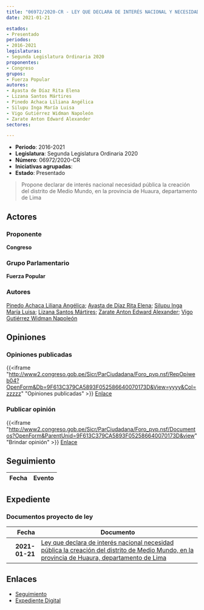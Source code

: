 ```yaml
---
title: "06972/2020-CR - LEY QUE DECLARA DE INTERÉS NACIONAL Y NECESIDAD PÚBLICA LA CREACIÓN DEL DISTRITO DE MEDIO MUNDO, EN LA PROVINCIA DE HUAURA, DEPARTAMENTO LIMA"
date: 2021-01-21

estados:
- Presentado
periodos:
- 2016-2021
legislaturas:
- Segunda Legislatura Ordinaria 2020
proponentes:
- Congreso
grupos:
- Fuerza Popular
autores:
- Ayasta de Díaz Rita Elena
- Lizana Santos Mártires
- Pinedo Achaca Liliana Angélica
- Silupu Inga María Luisa
- Vigo Gutiérrez Widman Napoleón
- Zarate Anton Edward Alexander
sectores:

---
```

- **Periodo**: 2016-2021
- **Legislatura**: Segunda Legislatura Ordinaria 2020
- **Número**: 06972/2020-CR
- **Iniciativas agrupadas**: 
- **Estado**: Presentado

> Propone declarar de interés nacional necesidad pública la creación del distrito de Medio Mundo, en la provincia de Huaura, departamento de Lima


## Actores

### Proponente

**Congreso**

### Grupo Parlamentario

**Fuerza Popular**

### Autores

[Pinedo Achaca Liliana Angélica](mailto:mailto:lpinedoa@congreso.gob.pe); [Ayasta de Díaz Rita Elena](mailto:mailto:rayasta@congreso.gob.pe); [Silupu Inga María Luisa](mailto:mailto:msilupu@congreso.gob.pe); [Lizana Santos Mártires](mailto:mailto:mlizana@congreso.gob.pe); [Zarate Anton Edward Alexander](mailto:mailto:ezarate@congreso.gob.pe); [Vigo Gutiérrez Widman Napoleón](mailto:mailto:wvigo@congreso.gob.pe)

## Opiniones

### Opiniones publicadas

{{<iframe "http://www2.congreso.gob.pe/Sicr/ParCiudadana/Foro_pvp.nsf/RepOpiweb04?OpenForm&Db=9F613C379CA5893F052586640070173D&View=yyyy&Col=zzzzz" "Opiniones publicadas" >}}
[Enlace](http://www2.congreso.gob.pe/Sicr/ParCiudadana/Foro_pvp.nsf/RepOpiweb04?OpenForm&Db=9F613C379CA5893F052586640070173D&View=yyyy&Col=zzzzz)

### Publicar opinión

{{<iframe "http://www2.congreso.gob.pe/Sicr/ParCiudadana/Foro_pvp.nsf/Documentos?OpenForm&ParentUnid=9F613C379CA5893F052586640070173D&view" "Brindar opinión" >}}
[Enlace](http://www2.congreso.gob.pe/Sicr/ParCiudadana/Foro_pvp.nsf/Documentos?OpenForm&ParentUnid=9F613C379CA5893F052586640070173D&view)


## Seguimiento

| Fecha | Evento |
|------:|--------|


## Expediente

### Documentos proyecto de ley

| Fecha | Documento |
|------:|-----------|
| **2021-01-21** | [Ley que declara de interés nacional necesidad pública la creación del distrito de Medio Mundo, en la provincia de Huaura, departamento de Lima](https://leyes.congreso.gob.pe/Documentos/2016_2021/Proyectos_de_Ley_y_de_Resoluciones_Legislativas/PL06972-20200121.pdf) |

## Enlaces

- [Seguimiento](http://www2.congreso.gob.pe/Sicr/TraDocEstProc/CLProLey2016.nsf/f7fff46988ca05b1052578e100829cc7/97428337136417f905258664006d334a?OpenDocument)
- [Expediente Digital](http://www2.congreso.gob.pe/Sicr/TraDocEstProc/Expvirt_2011.nsf/visbusqptramdoc1621/06972?opendocument)

